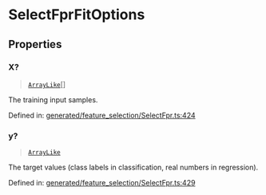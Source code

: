 # SelectFprFitOptions

## Properties

### X?

> [`ArrayLike`](../types/ArrayLike.md)[]

The training input samples.

Defined in:  [generated/feature\_selection/SelectFpr.ts:424](https://github.com/transitive-bullshit/scikit-learn-ts/blob/122b3c0/packages/sklearn/src/generated/feature_selection/SelectFpr.ts#L424)

### y?

> [`ArrayLike`](../types/ArrayLike.md)

The target values (class labels in classification, real numbers in regression).

Defined in:  [generated/feature\_selection/SelectFpr.ts:429](https://github.com/transitive-bullshit/scikit-learn-ts/blob/122b3c0/packages/sklearn/src/generated/feature_selection/SelectFpr.ts#L429)
